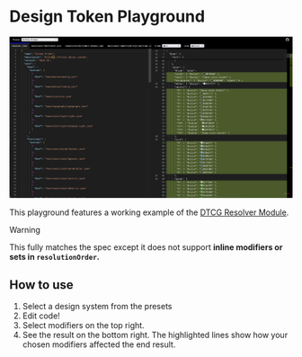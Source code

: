 # Design Token Playground

![screenshot showing side-by-side code editors in browser](./.github/screenshot.png)

This playground features a working example of the [DTCG Resolver Module](https://designtokens.org/TR/2025.10/resolver/).

> [!WARNING]
> This fully matches the spec except it does not support **inline modifiers or sets in `resolutionOrder`.**

## How to use

1. Select a design system from the presets
2. Edit code!
3. Select modifiers on the top right.
4. See the result on the bottom right. The highlighted lines show how your chosen modifiers affected the end result.

